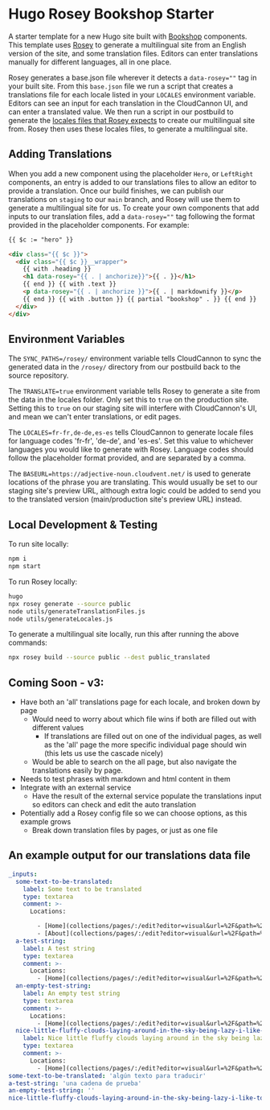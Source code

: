 # Hugo Rosey Bookshop Starter

A starter template for a new Hugo site built with [Bookshop](https://github.com/CloudCannon/bookshop) components.
This template uses [Rosey](https://rosey.app/) to generate a multilingual site from an English version of the site, and some translation files.
Editors can enter translations manually for different languages, all in one place.

Rosey generates a base.json file wherever it detects a `data-rosey=""` tag in your built site.
From this `base.json` file we run a script that creates a translations file for each locale listed in your `LOCALES` environment variable.
Editors can see an input for each translation in the CloudCannon UI, and can enter a translated value.
We then run a script in our postbuild to generate the [locales files that Rosey expects](https://rosey.app/docs/#creating-locale-files) to create our multilingual site from.
Rosey then uses these locales files, to generate a multilingual site.

## Adding Translations

When you add a new component using the placeholder `Hero`, or `LeftRight` components, an entry is added to our translations files to allow an editor to provide a translation.
Once our build finishes, we can publish our translations on `staging` to our `main` branch, and Rosey will use them to generate a multilingual site for us.
To create your own components that add inputs to our translation files, add a `data-rosey=""` tag following the format provided in the placeholder components.
For example:

```html
{{ $c := "hero" }}

<div class="{{ $c }}">
  <div class="{{ $c }}__wrapper">
    {{ with .heading }}
    <h1 data-rosey="{{ . | anchorize}}">{{ . }}</h1>
    {{ end }} {{ with .text }}
    <p data-rosey="{{ . | anchorize }}">{{ . | markdownify }}</p>
    {{ end }} {{ with .button }} {{ partial "bookshop" . }} {{ end }}
  </div>
</div>
```

## Environment Variables

The `SYNC_PATHS=/rosey/` environment variable tells CloudCannon to sync the generated data in the `/rosey/` directory from our postbuild back to the source repository.

The `TRANSLATE=true` environment variable tells Rosey to generate a site from the data in the locales folder.
Only set this to `true` on the production site.
Setting this to `true` on our staging site will interfere with CloudCannon's UI, and mean we can't enter translations, or edit pages.

The `LOCALES=fr-fr,de-de,es-es` tells CloudCannon to generate locale files for language codes 'fr-fr', 'de-de', and 'es-es'.
Set this value to whichever languages you would like to generate with Rosey.
Language codes should follow the placeholder format provided, and are separated by a comma.

The `BASEURL=https://adjective-noun.cloudvent.net/` is used to generate locations of the phrase you are translating.
This would usually be set to our staging site's preview URL, although extra logic could be added to send you to the translated version (main/production site's preview URL) instead.

## Local Development & Testing

To run site locally:

```bash
npm i
npm start
```

To run Rosey locally:

```bash
hugo
npx rosey generate --source public
node utils/generateTranslationFiles.js
node utils/generateLocales.js
```

To generate a multilingual site locally, run this after running the above commands:

```bash
npx rosey build --source public --dest public_translated
```

## Coming Soon - v3:

- Have both an 'all' translations page for each locale, and broken down by page
  - Would need to worry about which file wins if both are filled out with different values
    - If translations are filled out on one of the individual pages, as well as the 'all' page the more specific individual page should win (this lets us use the cascade nicely)
  - Would be able to search on the all page, but also navigate the translations easily by page.
- Needs to test phrases with markdown and html content in them
- Integrate with an external service
  - Have the result of the external service populate the translations input so editors can check and edit the auto translation
- Potentially add a Rosey config file so we can choose options, as this example grows
  - Break down translation files by pages, or just as one file

## An example output for our translations data file

```yaml
_inputs:
  some-text-to-be-translated:
    label: Some text to be translated
    type: textarea
    comment: >-
      Locations:

        - [Home](collections/pages/:/edit?editor=visual&url=%2F&path=%2Fcontent%2F_index.md&collection=pages) 
        - [About](collections/pages/:/edit?editor=visual&url=%2F&path=%2Fcontent%2F_index.md&collection=pages)
  a-test-string:
    label: A test string
    type: textarea
    comment: >-
      Locations:
        - [Home](collections/pages/:/edit?editor=visual&url=%2F&path=%2Fcontent%2F_index.md&collection=pages)
  an-empty-test-string:
    label: An empty test string
    type: textarea
    comment: >-
      Locations:
        - [Home](collections/pages/:/edit?editor=visual&url=%2F&path=%2Fcontent%2F_index.md&collection=pages)
  nice-little-fluffy-clouds-laying-around-in-the-sky-being-lazy-i-like-to-beat-the-brush-let's-make-some-happy-little-clouds-in-our-world-the-least-little-bit-can-do-so-much-let's-get-wild-today-trees-grow-however-makes-them-happy:
    label: Nice little fluffy clouds laying around in the sky being lazy. I like to beat the brush. Let's make some happy little clouds in our world. The least little bit can do so much. Let's get wild today. Trees grow however makes them happy.
    type: textarea
    comment: >-
      Locations:
        - [Home](collections/pages/:/edit?editor=visual&url=%2F&path=%2Fcontent%2F_index.md&collection=pages)
some-text-to-be-translated: 'algún texto para traducir'
a-test-string: 'una cadena de prueba'
an-empty-test-string: ''
nice-little-fluffy-clouds-laying-around-in-the-sky-being-lazy-i-like-to-beat-the-brush-let's-make-some-happy-little-clouds-in-our-world-the-least-little-bit-can-do-so-much-let's-get-wild-today-trees-grow-however-makes-them-happy: ''
```
